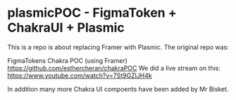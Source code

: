 # plasmicPOC - FigmaToken + ChakraUI + Plasmic

This is a repo is about replacing Framer with Plasmic. The original repo was:

FigmaTokens Chakra POC (using Framer) 
https://github.com/esthercheran/chakraPOC
We did a live stream on this: https://www.youtube.com/watch?v=7St9GZlJH4k 


In addition many more Chakra UI compoents have been added by Mr Bisket.